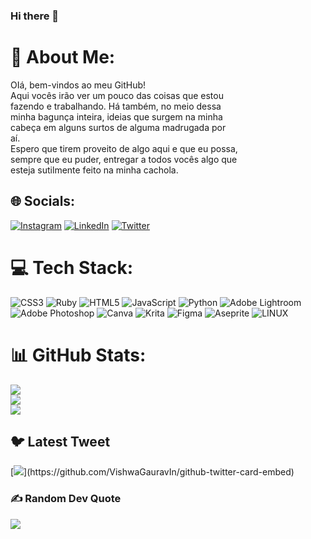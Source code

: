 ### Hi there 👋

# 💫 About Me:
OIá, bem-vindos ao meu GitHub!<br>Aqui vocês irão ver um pouco das coisas que estou <br>fazendo e trabalhando. Há também, no meio dessa <br>minha bagunça inteira, ideias que surgem na minha<br>cabeça em alguns surtos de alguma madrugada por<br>aí. <br>Espero que tirem proveito de algo aqui e que eu possa,<br>sempre que eu puder, entregar a todos vocês algo que<br>esteja sutilmente feito na minha cachola.


## 🌐 Socials:
[![Instagram](https://img.shields.io/badge/Instagram-%23E4405F.svg?logo=Instagram&logoColor=white)](https://instagram.com/mateus.mp4__) [![LinkedIn](https://img.shields.io/badge/LinkedIn-%230077B5.svg?logo=linkedin&logoColor=white)](https://linkedin.com/in/mateusreboucas08) [![Twitter](https://img.shields.io/badge/Twitter-%231DA1F2.svg?logo=Twitter&logoColor=white)](https://twitter.com/mateusmp4__) 

# 💻 Tech Stack:
![CSS3](https://img.shields.io/badge/css3-%231572B6.svg?style=for-the-badge&logo=css3&logoColor=white) ![Ruby](https://img.shields.io/badge/ruby-%23CC342D.svg?style=for-the-badge&logo=ruby&logoColor=white) ![HTML5](https://img.shields.io/badge/html5-%23E34F26.svg?style=for-the-badge&logo=html5&logoColor=white) ![JavaScript](https://img.shields.io/badge/javascript-%23323330.svg?style=for-the-badge&logo=javascript&logoColor=%23F7DF1E) ![Python](https://img.shields.io/badge/python-3670A0?style=for-the-badge&logo=python&logoColor=ffdd54) ![Adobe Lightroom](https://img.shields.io/badge/Adobe%20Lightroom-31A8FF.svg?style=for-the-badge&logo=Adobe%20Lightroom&logoColor=white) ![Adobe Photoshop](https://img.shields.io/badge/adobephotoshop-%2331A8FF.svg?style=for-the-badge&logo=adobephotoshop&logoColor=white) ![Canva](https://img.shields.io/badge/Canva-%2300C4CC.svg?style=for-the-badge&logo=Canva&logoColor=white) ![Krita](https://img.shields.io/badge/Krita-203759?style=for-the-badge&logo=krita&logoColor=EEF37B) 	![Figma](https://img.shields.io/badge/figma-%23F24E1E.svg?style=for-the-badge&logo=figma&logoColor=white) ![Aseprite](https://img.shields.io/badge/Aseprite-FFFFFF?style=for-the-badge&logo=Aseprite&logoColor=#7D929E) ![LINUX](https://img.shields.io/badge/Linux-FCC624?style=for-the-badge&logo=linux&logoColor=black)
# 📊 GitHub Stats:
![](https://github-readme-stats.vercel.app/api?username=mateusreboucas08&theme=dark&hide_border=false&include_all_commits=false&count_private=false)<br/>
![](https://github-readme-streak-stats.herokuapp.com/?user=mateusreboucas08&theme=dark&hide_border=false)<br/>
![](https://github-readme-stats.vercel.app/api/top-langs/?username=mateusreboucas08&theme=dark&hide_border=false&include_all_commits=false&count_private=false&layout=compact)

## 🐦 Latest Tweet
[![](https://gtce.itsvg.in/api?username=mateusmp4__)](https://github.com/VishwaGauravIn/github-twitter-card-embed)

### ✍️ Random Dev Quote
![](https://quotes-github-readme.vercel.app/api?type=horizontal&theme=radical)
